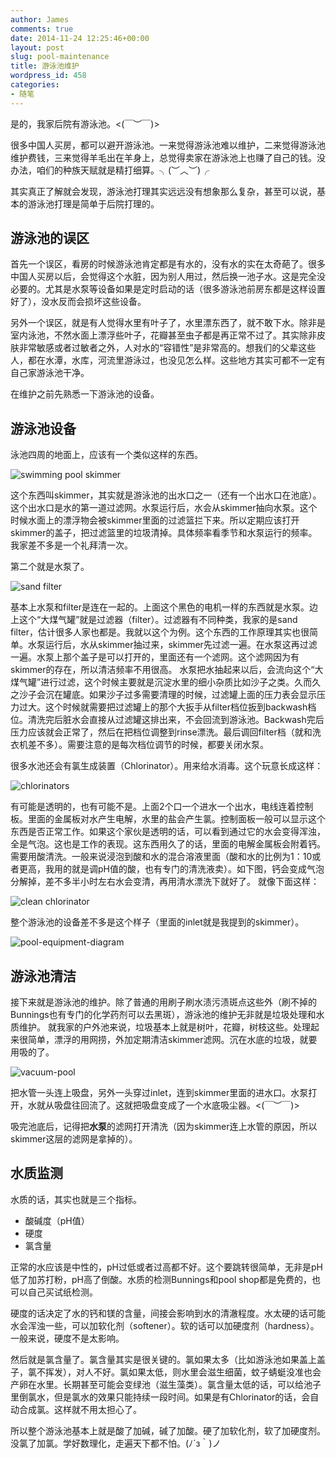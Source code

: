 ```yaml
---
author: James
comments: true
date: 2014-11-24 12:25:46+00:00
layout: post
slug: pool-maintenance
title: 游泳池维护
wordpress_id: 458
categories:
- 随笔
---
```


是的，我家后院有游泳池。<(￣︶￣)>

很多中国人买房，都可以避开游泳池。一来觉得游泳池难以维护，二来觉得游泳池维护费钱，三来觉得羊毛出在羊身上，总觉得卖家在游泳池上也赚了自己的钱。没办法，咱们的种族天赋就是精打细算。╮(︶︿︶)╭ 

其实真正了解就会发现，游泳池打理其实远远没有想象那么复杂，甚至可以说，基本的游泳池打理是简单于后院打理的。 

## 游泳池的误区

首先一个误区，看房的时候游泳池肯定都是有水的，没有水的实在太奇葩了。很多中国人买房以后，会觉得这个水脏，因为别人用过，然后换一池子水。这是完全没必要的。尤其是水泵等设备如果是定时启动的话（很多游泳池前房东都是这样设置好了），没水反而会损坏这些设备。 

另外一个误区，就是有人觉得水里有叶子了，水里漂东西了，就不敢下水。除非是室内泳池，不然水面上漂浮些叶子，花瓣甚至虫子都是再正常不过了。其实除非皮肤非常敏感或者过敏者之外，人对水的“容错性”是非常高的。想我们的父辈这些人，都在水潭，水库，河流里游泳过，也没见怎么样。这些地方其实可都不一定有自己家游泳池干净。 

在维护之前先熟悉一下游泳池的设备。
<!--more-->

## 游泳池设备

泳池四周的地面上，应该有一个类似这样的东西。 

![swimming pool skimmer](/images/2014/11/index.13.jpg)

这个东西叫skimmer，其实就是游泳池的出水口之一（还有一个出水口在池底）。这个出水口是水的第一道过滤网。水泵运行后，水会从skimmer抽向水泵。这个时候水面上的漂浮物会被skimmer里面的过滤篮拦下来。所以定期应该打开skimmer的盖子，把过滤篮里的垃圾清掉。具体频率看季节和水泵运行的频率。我家差不多是一个礼拜清一次。 

第二个就是水泵了。 

![sand filter](/images/2014/11/elecro-filter.jpg) 

基本上水泵和filter是连在一起的。上面这个黑色的电机一样的东西就是水泵。边上这个“大煤气罐”就是过滤器（filter）。过滤器有不同种类，我家的是sand filter，估计很多人家也都是。我就以这个为例。这个东西的工作原理其实也很简单。水泵运行后，水从skimmer抽过来，skimmer先过滤一遍。在水泵这再过滤一遍。水泵上那个盖子是可以打开的，里面还有一个滤网。这个滤网因为有skimmer的存在，所以清洁频率不用很高。 水泵把水抽起来以后，会流向这个“大煤气罐”进行过滤，这个时候主要就是沉淀水里的细小杂质比如沙子之类。久而久之沙子会沉在罐底。如果沙子过多需要清理的时候，过滤罐上面的压力表会显示压力过大。这个时候就需要把过滤罐上的那个大扳手从filter档位扳到backwash档位。清洗完后脏水会直接从过滤罐这排出来，不会回流到游泳池。Backwash完后压力应该就会正常了，然后在把档位调整到rinse漂洗。最后调回filter档（就和洗衣机差不多）。需要注意的是每次档位调节的时候，都要关闭水泵。 

很多水池还会有氯生成装置（Chlorinator）。用来给水消毒。这个玩意长成这样：

![chlorinators](/images/2014/11/bb0435_85aec46f0afa4e85b277d9005b2099eb.jpg_srz_295_295_85_22_0.50_1.20_0.00.jpg) 

有可能是透明的，也有可能不是。上面2个口一个进水一个出水，电线连着控制板。里面的金属板对水产生电解，水里的盐会产生氯。控制面板一般可以显示这个东西是否正常工作。如果这个家伙是透明的话，可以看到通过它的水会变得浑浊，全是气泡。这也是工作的表现。这东西用久了的话，里面的电解金属板会附着钙。需要用酸清洗。一般来说浸泡到酸和水的混合溶液里面（酸和水的比例为1：10或者更高，我用的就是调pH值的酸，也有专门的清洗液卖）。如下图，钙会变成气泡分解掉，差不多半小时左右水会变清，再用清水漂洗下就好了。 就像下面这样：

![clean chlorinator](/images/2014/11/IMG_20141122_192152-225x300.jpg) 

整个游泳池的设备差不多是这个样子（里面的inlet就是我提到的skimmer）。 

![pool-equipment-diagram](/images/2014/11/chlorinator-diagram.jpg) 

## 游泳池清洁

接下来就是游泳池的维护。除了普通的用刷子刷水渍污渍斑点这些外（刷不掉的Bunnings也有专门的化学药剂可以去黑斑），游泳池的维护无非就是垃圾处理和水质维护。 就我家的户外池来说，垃圾基本上就是树叶，花瓣，树枝这些。处理起来很简单，漂浮的用网捞，外加定期清洁skimmer滤网。沉在水底的垃圾，就要用吸的了。 

![vacuum-pool](/images/2014/11/vacuum-pool.jpg) 

把水管一头连上吸盘，另外一头穿过inlet，连到skimmer里面的进水口。水泵打开，水就从吸盘往回流了。这就把吸盘变成了一个水底吸尘器。<(￣︶￣)>

吸完池底后，记得把**水泵**的滤网打开清洗（因为skimmer连上水管的原因，所以skimmer这层的滤网是拿掉的）。 

## 水质监测

水质的话，其实也就是三个指标。

* 酸碱度（pH值）
* 硬度
* 氯含量

正常的水应该是中性的，pH过低或者过高都不好。这个要跳转很简单，无非是pH低了加苏打粉，pH高了倒酸。水质的检测Bunnings和pool shop都是免费的，也可以自己买试纸检测。

硬度的话决定了水的钙和镁的含量，间接会影响到水的清澈程度。水太硬的话可能水会浑浊一些，可以加软化剂（softener）。软的话可以加硬度剂（hardness）。一般来说，硬度不是太影响。 

然后就是氯含量了。氯含量其实是很关键的。氯如果太多（比如游泳池如果盖上盖子，氯不挥发），对人不好。氯如果太低，则水里会滋生细菌，蚊子蜻蜓没准也会产卵在水里。长期甚至可能会变绿池（滋生藻类）。氯含量太低的话，可以给池子里倒氯水，但是氯水的效果只能持续一段时间。如果是有Chlorinator的话，会自动合成氯。这样就不用太担心了。 

所以整个游泳池基本上就是酸了加碱，碱了加酸。硬了加软化剂，软了加硬度剂。没氯了加氯。学好数理化，走遍天下都不怕。(ﾉ´з｀)ノ